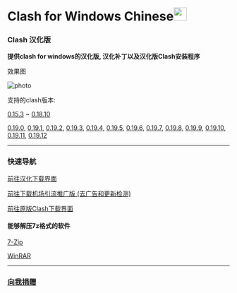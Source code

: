 # Clash for Windows Chinese<img src="https://github.com/ender-zhao/Clash-for-Windows_Chinese/blob/main/image/image_clash.png?raw=true" width="30" height="30">
### Clash 汉化版

**提供clash for windows的汉化版, 汉化补丁以及汉化版Clash安装程序**

效果图

![photo](https://github.com/ender-zhao/Clash-for-Windows_Chinese/blob/main/image/Image_Clash-for-Windows_Chinese-0.19.12.png?raw=true)

支持的clash版本: 

[0.15.3](https://github.com/ender-zhao/Clash-for-Windows_Chinese/releases/tag/CFW-V0.15.3_CN-V4)
~
[0.18.10](https://github.com/ender-zhao/Clash-for-Windows_Chinese/releases/tag/CFW-V0.18.10_CN)

[0.19.0](https://github.com/ender-zhao/Clash-for-Windows_Chinese/releases/tag/CFW-V0.19.0_CN),
[0.19.1](https://github.com/ender-zhao/Clash-for-Windows_Chinese/releases/tag/CFW-V0.19.1_CN),
[0.19.2](https://github.com/ender-zhao/Clash-for-Windows_Chinese/releases/tag/CFW-V0.19.2_CN),
[0.19.3](https://github.com/ender-zhao/Clash-for-Windows_Chinese/releases/tag/CFW-V0.19.3_CN),
[0.19.4](https://github.com/ender-zhao/Clash-for-Windows_Chinese/releases/tag/CFW-V0.19.4_CN),
[0.19.5](https://github.com/ender-zhao/Clash-for-Windows_Chinese/releases/tag/CFW-V0.19.5_CN),
[0.19.6](https://github.com/ender-zhao/Clash-for-Windows_Chinese/releases/tag/CFW-V0.19.6_CN),
[0.19.7](https://github.com/ender-zhao/Clash-for-Windows_Chinese/releases/tag/CFW-V0.19.7_CN),
[0.19.8](https://github.com/ender-zhao/Clash-for-Windows_Chinese/releases/tag/CFW-V0.19.8_CN),
[0.19.9](https://github.com/ender-zhao/Clash-for-Windows_Chinese/releases/tag/CFW-V0.19.9_CN),
[0.19.10](https://github.com/ender-zhao/Clash-for-Windows_Chinese/releases/tag/CFW-V0.19.10_CN),
[0.19.11](https://github.com/ender-zhao/Clash-for-Windows_Chinese/releases/tag/CFW-V0.19.11_CN),
[0.19.12](https://github.com/ender-zhao/Clash-for-Windows_Chinese/releases/tag/CFW-V0.19.12_CN)

***
### 快速导航
[前往汉化下载界面](https://github.com/ender-zhao/Clash-for-Windows_Chinese/releases)

[前往下载机场引流推广版 (去广告和更新检测)](https://github.com/ender-zhao/CFW-custom-made)

[前往原版Clash下载界面](https://github.com/Fndroid/clash_for_windows_pkg/releases)

#### 能够解压7z格式的软件

[7-Zip](https://www.7-zip.org/)

[WinRAR](https://www.rarlab.com/)

***
### [向我捐赠](https://github.com/ender-zhao/EZ)
